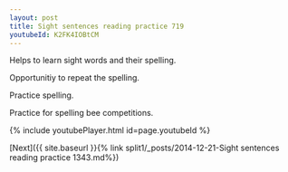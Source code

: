 ```yaml
---
layout: post
title: Sight sentences reading practice 719
youtubeId: K2FK4IOBtCM
---
```

 
 
Helps to learn sight words and their spelling.

Opportunitiy to repeat the spelling. 

Practice spelling. 
 
Practice for spelling bee competitions. 
 
{% include youtubePlayer.html id=page.youtubeId %}
 
 

[Next]({{ site.baseurl }}{% link  split1/_posts/2014-12-21-Sight sentences reading practice 1343.md%})
 
